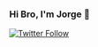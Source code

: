 ### Hi Bro, I'm Jorge 👋

[![Twitter Follow](https://img.shields.io/twitter/follow/Ct99Jorge?color=1DA1F2&logo=twitter&style=for-the-badge)](https://twitter.com/jorgecabral_)
